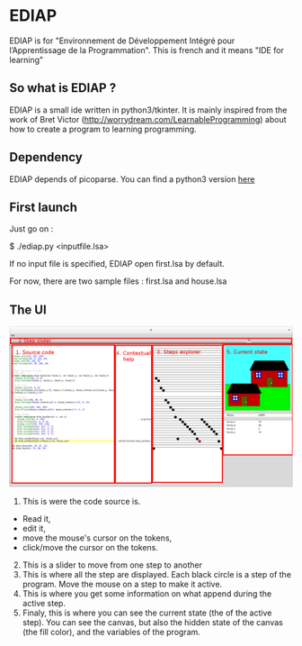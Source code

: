 EDIAP
=====

EDIAP is for "Environnement de Développement Intégré pour l’Apprentissage de la Programmation".
This is french and it means "IDE for learning"

So what is EDIAP ?
------------------

EDIAP is a small ide written in python3/tkinter.
It is mainly inspired from the work of Bret Victor (http://worrydream.com/LearnableProgramming)
about how to create a program to learning programming.

Dependency
----------

EDIAP depends of picoparse.
You can find a python3 version [here](https://github.com/mgautierfr/picoparse/tree/python3)


First launch
------------

Just go on :

$ ./ediap.py \<inputfile.lsa>

If no input file is specified, EDIAP open first.lsa by default.

For now, there are two sample files : first.lsa and house.lsa


The UI
------

![A screenshot of the application](screenshot_house_annoted.png?raw=true "A screenshot of the application")


1. This is were the code source is.
  - Read it,
  - edit it,
  - move the mouse's cursor on the tokens,
  - click/move the cursor on the tokens.
2. This is a slider to move from one step to another
3. This is where all the step are displayed. Each black circle is a step of the program. Move the mouse on a step to make it active.
4. This is where you get some information on what append during the active step.
5. Finaly, this is where you can see the current state (the of the active step). You can see the canvas, but also the hidden state of the canvas (the fill color), and the variables of the program.
    
